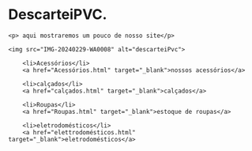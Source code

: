 <!DOCTYPE html>
<html lang="en">
<head>
    <meta charset="UTF-8">
    <meta name="viewport" content="width=device-width, initial-scale=1.0">
    <link rel="shortcut icon" href="ICONE.ico" type="Aula-03/ICONE"
    <title></title>
</head>
<body>
    <h1> DescarteiPVC.</h1>
    
    <p> aqui mostraremos um pouco de nosso site</p>
    
    <img src="IMG-20240229-WA0008" alt="descarteiPvc">
       
        <li>Acessórios</li>
        <a href="Acessórios.html" target="_blank">nossos acessórios</a>
    
        <li>calçados</li>
        <a href="calçados.html" target="_blank">calçados</a>
    
        <li>Roupas</li>
        <a href="Roupas.html" target="_blank">estoque de roupas</a>
        
        <li>eletrodomésticos</li>
        <a href="elettrodomésticos.html" target="_blank">eletrodomésticos</a>            
    
</body>
</html>
